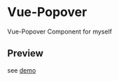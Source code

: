 # Vue-Popover
Vue-Popover Component for myself

## Preview
see [demo](https://colla2me.github.io/Vue-Popover/)
